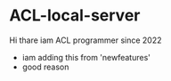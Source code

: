 # ACL-local-server
Hi thare iam ACL programmer since 2022
- iam adding this from 'newfeatures'
- good reason
